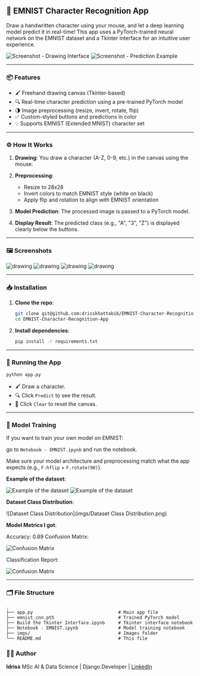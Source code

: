 ## 🧠 EMNIST Character Recognition App

Draw a handwritten character using your mouse, and let a deep learning model predict it in real-time!
This app uses a PyTorch-trained neural network on the EMNIST dataset and a Tkinter interface for an intuitive user experience.

![Screenshot - Drawing Interface](imgs/app.png)
![Screenshot - Prediction Example](imgs/img4.png)

---

### 📦 Features

* 🖌️ Freehand drawing canvas (Tkinter-based)
* 🔍 Real-time character prediction using a pre-trained PyTorch model
* 🌗 Image preprocessing (resize, invert, rotate, flip)
* ✅ Custom-styled buttons and predictions in color
* 💡 Supports EMNIST (Extended MNIST) character set

---

### ⚙️ How It Works

1. **Drawing**: You draw a character (A-Z, 0-9, etc.) in the canvas using the mouse.
2. **Preprocessing**:

   * Resize to 28x28
   * Invert colors to match EMNIST style (white on black)
   * Apply flip and rotation to align with EMNIST orientation

3. **Model Prediction**: The processed image is passed to a PyTorch model.
4. **Display Result**: The predicted class (e.g., "A", "3", "Z") is displayed clearly below the buttons.

---

### 🖼️ Screenshots

![drawing](imgs/img5.png)
![drawing](imgs/img6.png)
![drawing](imgs/img7.png)
![drawing](imgs/img8.png)

---

### 📥 Installation

1. **Clone the repo**:

   ```bash
   git clone git@github.com:drisskhattabi6/EMNIST-Character-Recognition-App.git
   cd EMNIST-Character-Recognition-App
   ```

2. **Install dependencies**:

   ```bash
   pip install -r requirements.txt
   ```
---

### 🚀 Running the App

```bash
python app.py
```

* 🖌️ Draw a character.
* 🔍 Click `Predict` to see the result.
* 🧹 Click `Clear` to reset the canvas.

---

### 🧠 Model Training 

If you want to train your own model on EMNIST:

go to `Notebook - EMNIST.ipynb` and run the notebook.

Make sure your model architecture and preprocessing match what the app expects (e.g., `F.hflip` + `F.rotate(90)`).

**Example of the dataset**:

![Example of the dataset](imgs/img2.png)
![Example of the dataset](imgs/img3.png)

**Dataset Class Distribution**:

![Dataset Class Distribution](imgs/Dataset Class Distribution.png)

**Model Metrics I got**:

Accuracy: 0.89
Confusion Matrix:

![Confusion Matrix](imgs/img1.png)

Classification Report:

![Confusion Matrix](imgs/img9.png)

---

### 🗂️ File Structure

```
.
├── app.py                                # Main app file
├── emnist_cnn.pth                        # Trained PyTorch model
├── Build the Tkinter Interface.ipynb     # Tkinter interface notebook
├── Notebook - EMNIST.ipynb               # Model training notebook
├── imgs/                                 # Images folder
└── README.md                             # This file 
```

### 👨‍💻 Author

**Idriss**
MSc AI & Data Science | Django Developer | [LinkedIn](https://www.linkedin.com/in/idriss-khattabi-b3a266235/)
